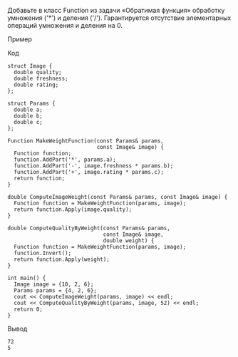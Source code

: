 ﻿Добавьте в класс Function из задачи «Обратимая функция» обработку умножения ('*') и деления ('/'). Гарантируется отсутствие элементарных операций умножения и деления на 0.

Пример

Код

	struct Image {
	  double quality;
	  double freshness;
	  double rating;
	};

	struct Params {
	  double a;
	  double b;
	  double c;
	};

	Function MakeWeightFunction(const Params& params,
	                            const Image& image) {
	  Function function;
	  function.AddPart('*', params.a);
	  function.AddPart('-', image.freshness * params.b);
	  function.AddPart('+', image.rating * params.c);
	  return function;
	}

	double ComputeImageWeight(const Params& params, const Image& image) {
	  Function function = MakeWeightFunction(params, image);
	  return function.Apply(image.quality);
	}

	double ComputeQualityByWeight(const Params& params,
	                              const Image& image,
	                              double weight) {
	  Function function = MakeWeightFunction(params, image);
	  function.Invert();
	  return function.Apply(weight);
	}

	int main() {
	  Image image = {10, 2, 6};
	  Params params = {4, 2, 6};
	  cout << ComputeImageWeight(params, image) << endl;
	  cout << ComputeQualityByWeight(params, image, 52) << endl;
	  return 0;
	}

Вывод

	72
	5

